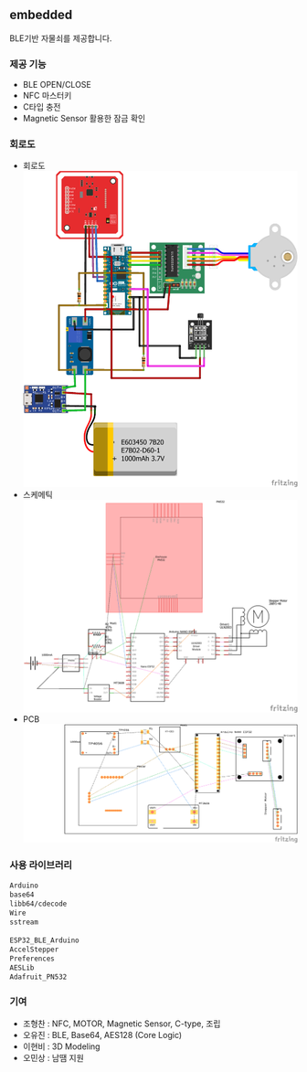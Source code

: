 ## embedded

BLE기반 자물쇠를 제공합니다.<br>

### 제공 기능
- BLE OPEN/CLOSE
- NFC 마스터키
- C타입 충전
- Magnetic Sensor 활용한 잠금 확인

### 회로도
- 회로도
  ![회로도](SEOLO\SEOLO.png)
- 스케메틱
  ![스케메틱](SEOLO\SEOLO_schem.png)
- PCB
  ![PCB](SEOLO\SEOLO_pcb.ps.png)

### 사용 라이브러리
```
Arduino
base64
libb64/cdecode
Wire
sstream

ESP32_BLE_Arduino
AccelStepper
Preferences
AESLib
Adafruit_PN532
```

### 기여
- 조형찬 : NFC, MOTOR, Magnetic Sensor, C-type, 조립
- 오유진 : BLE, Base64, AES128 (Core Logic)
- 이현비 : 3D Modeling
- 오민상 : 남땜 지원
